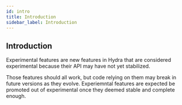 ```yaml
---
id: intro
title: Introduction
sidebar_label: Introduction
---
```

## Introduction
Experimental features are new features in Hydra that are considered experimental because their API may have not yet
stabilized.

Those features should all work, but code relying on them may break in future versions as they evolve.
Experiemntal features are expected be promoted out of experimental once they deemed stable and complete enough.
